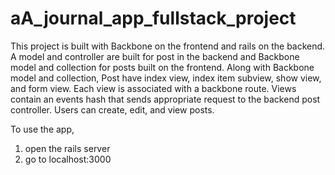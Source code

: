 # aA_journal_app_fullstack_project

This project is built with Backbone on the frontend and rails on the backend. 
A model and controller are built for post in the backend and Backbone model and collection for posts built on the frontend.
Along with Backbone model and collection, Post have index view, index item subview, show view, and form view. Each view is
associated with a backbone route. Views contain an events hash that sends appropriate request to the backend post controller.
Users can create, edit, and view posts. 

To use the app, 
1. open the rails server
2. go to localhost:3000

